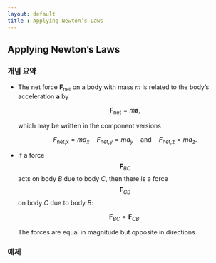 ```yaml
---
layout: default
title : Applying Newton’s Laws
---
```


## Applying Newton’s Laws

### 개념 요약

- The net force $\mathbf{F}_\text{net}$ on a body with mass $m$ is related to the body’s acceleration $\mathbf{a}$ by

    $$\mathbf{F}_\text{net} = m \mathbf{a},$$

    which may be written in the component versions

    $$F_\text{net,x} = ma_x \quad F_\text{net,y} = ma_y \quad \text{and} \quad F_\text{net,z} = ma_z.$$

- If a force $$\mathbf{F}_{BC}$$ acts on body $B$ due to body $C$, then there is a force $$\mathbf{F}_{CB}$$ on body $C$ due to body $B$:

    $$\mathbf{F}_{BC} = \mathbf{F}_{CB}.$$

    The forces are equal in magnitude but opposite in directions.

### 예제